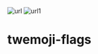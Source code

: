 ![url](https://img.shields.io/badge/current%20flag%20count-18-blue)
![url1](https://img.shields.io/github/last-commit/NikiNikOfficially/twemoji-flags)
# twemoji-flags

<!-- Work time: 1 h 14 min, 22.02.2021 -->

